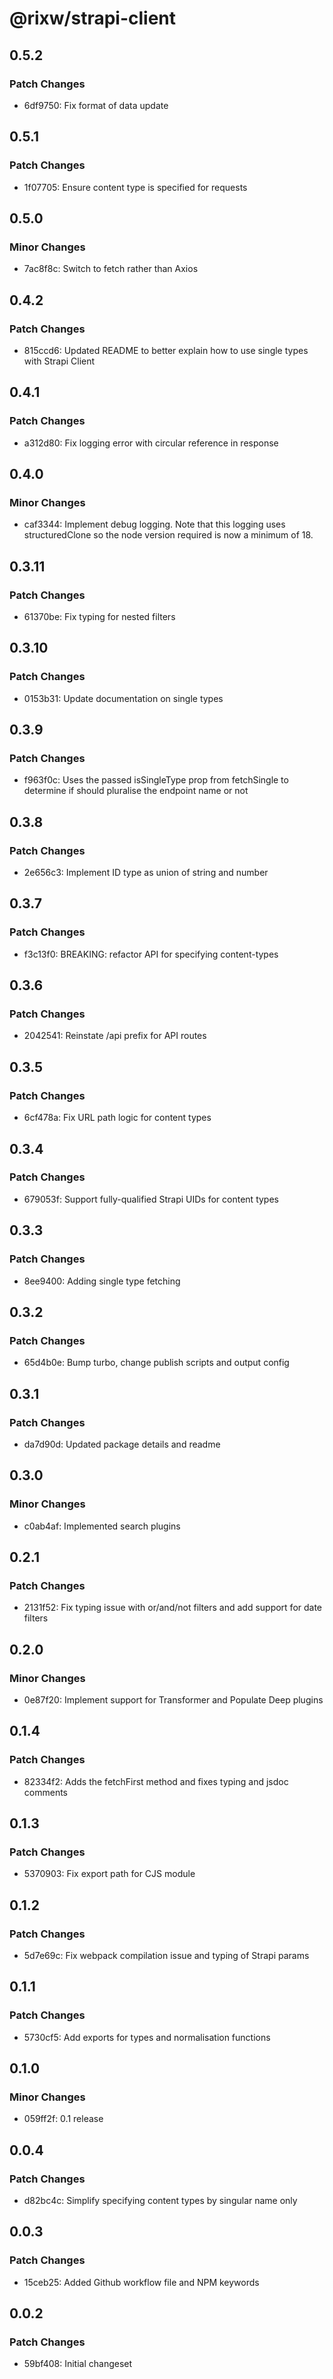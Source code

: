 # @rixw/strapi-client

## 0.5.2

### Patch Changes

- 6df9750: Fix format of data update

## 0.5.1

### Patch Changes

- 1f07705: Ensure content type is specified for requests

## 0.5.0

### Minor Changes

- 7ac8f8c: Switch to fetch rather than Axios

## 0.4.2

### Patch Changes

- 815ccd6: Updated README to better explain how to use single types with Strapi Client

## 0.4.1

### Patch Changes

- a312d80: Fix logging error with circular reference in response

## 0.4.0

### Minor Changes

- caf3344: Implement debug logging. Note that this logging uses structuredClone so the node version required is now a minimum of 18.

## 0.3.11

### Patch Changes

- 61370be: Fix typing for nested filters

## 0.3.10

### Patch Changes

- 0153b31: Update documentation on single types

## 0.3.9

### Patch Changes

- f963f0c: Uses the passed isSingleType prop from fetchSingle to determine if should pluralise the endpoint name or not

## 0.3.8

### Patch Changes

- 2e656c3: Implement ID type as union of string and number

## 0.3.7

### Patch Changes

- f3c13f0: BREAKING: refactor API for specifying content-types

## 0.3.6

### Patch Changes

- 2042541: Reinstate /api prefix for API routes

## 0.3.5

### Patch Changes

- 6cf478a: Fix URL path logic for content types

## 0.3.4

### Patch Changes

- 679053f: Support fully-qualified Strapi UIDs for content types

## 0.3.3

### Patch Changes

- 8ee9400: Adding single type fetching

## 0.3.2

### Patch Changes

- 65d4b0e: Bump turbo, change publish scripts and output config

## 0.3.1

### Patch Changes

- da7d90d: Updated package details and readme

## 0.3.0

### Minor Changes

- c0ab4af: Implemented search plugins

## 0.2.1

### Patch Changes

- 2131f52: Fix typing issue with or/and/not filters and add support for date filters

## 0.2.0

### Minor Changes

- 0e87f20: Implement support for Transformer and Populate Deep plugins

## 0.1.4

### Patch Changes

- 82334f2: Adds the fetchFirst method and fixes typing and jsdoc comments

## 0.1.3

### Patch Changes

- 5370903: Fix export path for CJS module

## 0.1.2

### Patch Changes

- 5d7e69c: Fix webpack compilation issue and typing of Strapi params

## 0.1.1

### Patch Changes

- 5730cf5: Add exports for types and normalisation functions

## 0.1.0

### Minor Changes

- 059ff2f: 0.1 release

## 0.0.4

### Patch Changes

- d82bc4c: Simplify specifying content types by singular name only

## 0.0.3

### Patch Changes

- 15ceb25: Added Github workflow file and NPM keywords

## 0.0.2

### Patch Changes

- 59bf408: Initial changeset
